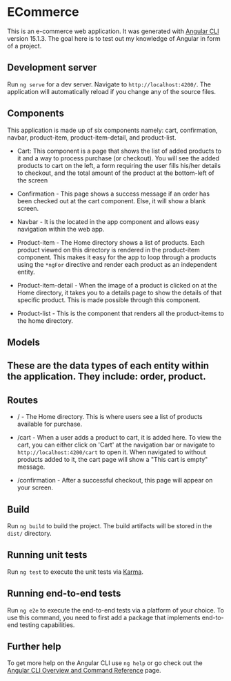 # ECommerce

This is an e-commerce web application. It was generated with [Angular CLI](https://github.com/angular/angular-cli) version 15.1.3. The goal here is to test out my knowledge of Angular in form of a project.

## Development server

Run `ng serve` for a dev server. Navigate to `http://localhost:4200/`. The application will automatically reload if you change any of the source files.

## Components
This application is made up of six components namely: cart, confirmation, navbar, product-item, product-item-detail, and product-list.

- Cart: This component is a page that shows the list of added products to it and a way to process purchase (or checkout). You will see the added products to cart on the left, a form requiring the user fills his/her details to checkout, and the total amount of the product at the bottom-left of the screen

- Confirmation -  This page shows a success message if an order has been checked out at the cart component. Else, it will show a blank screen.

- Navbar -  It is the located in the app component and allows easy navigation within the web app.

- Product-item - The Home directory shows a list of products. Each product viewed on this directory is rendered in the product-item component. This makes it easy for the app to loop through a products using the `*ngFor` directive and render each product as an independent entity.

- Product-item-detail -  When the image of a product is clicked on at the Home directory, it takes you to a details page to show the details of that specific product. This is made possible through this component.

- Product-list - This is the component that renders all the product-items to the home directory.

## Models
These are the data types of each entity within the application. They include: order, product.
- 

## Routes

- / - The Home directory. This is where users see a list of products available for purchase.

- /cart - When a user adds a product to cart, it is added here. To view the cart, you can either click on 'Cart' at the navigation bar or navigate to `http://localhost:4200/cart` to open it. When navigated to without products added to it, the cart page will show a "This cart is empty" message.

- /confirmation -  After a successful checkout, this page will appear on your screen.



## Build

Run `ng build` to build the project. The build artifacts will be stored in the `dist/` directory.

## Running unit tests

Run `ng test` to execute the unit tests via [Karma](https://karma-runner.github.io).

## Running end-to-end tests

Run `ng e2e` to execute the end-to-end tests via a platform of your choice. To use this command, you need to first add a package that implements end-to-end testing capabilities.

## Further help

To get more help on the Angular CLI use `ng help` or go check out the [Angular CLI Overview and Command Reference](https://angular.io/cli) page.
